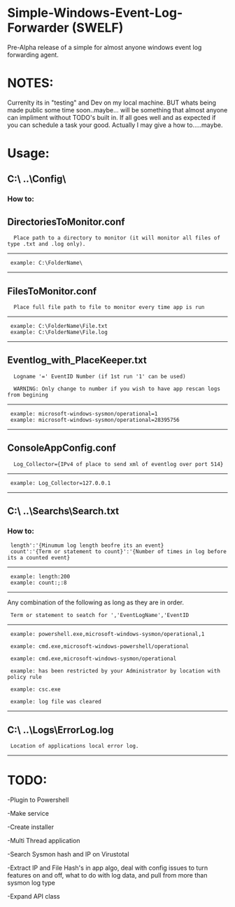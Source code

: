 # Simple-Windows-Event-Log-Forwarder (SWELF)
Pre-Alpha release of a simple for almost anyone windows event log forwarding agent. 

# NOTES:
Currenlty its in "testing" and Dev on my local machine. BUT whats being made public some time soon..maybe... will be something that almost anyone can impliment without TODO's built in. If all goes well and as expected if you can schedule a task your good. Actually I may give a how to.....maybe.


# Usage:
## C:\ ..\Config\
  ### How to:
##  DirectoriesToMonitor.conf
  
      Place path to a directory to monitor (it will monitor all files of type .txt and .log only).
    
--------------------------------------------------------------------------------
     example: C:\FolderName\
--------------------------------------------------------------------------------

##  FilesToMonitor.conf
  
      Place full file path to file to monitor every time app is run
    
--------------------------------------------------------------------------------
     example: C:\FolderName\File.txt 
     example: C:\FolderName\File.log
--------------------------------------------------------------------------------

##  Eventlog_with_PlaceKeeper.txt
  
      Logname '=' EventID Number (if 1st run '1' can be used)
    
      WARNING: Only change to number if you wish to have app rescan logs from begining
    
--------------------------------------------------------------------------------
     example: microsoft-windows-sysmon/operational=1
     example: microsoft-windows-sysmon/operational=28395756
--------------------------------------------------------------------------------

##  ConsoleAppConfig.conf
  
      Log_Collector={IPv4 of place to send xml of eventlog over port 514}
    
--------------------------------------------------------------------------------
     example: Log_Collector=127.0.0.1   
--------------------------------------------------------------------------------

## C:\ ..\Searchs\Search.txt
  ### How to:
  
     length':'{Minumum log length beofre its an event}
     count':'{Term or statement to count}':'{Number of times in log before its a counted event}    
     
--------------------------------------------------------------------------------
     example: length:200    
     example: count:;:8
--------------------------------------------------------------------------------  
     
   Any combination of the following as long as they are in order. 
   
     Term or statement to seatch for ','EventLogName','EventID
     
--------------------------------------------------------------------------------
     example: powershell.exe,microsoft-windows-sysmon/operational,1
     
     example: cmd.exe,microsoft-windows-powershell/operational
     
     example: cmd.exe,microsoft-windows-sysmon/operational
     
     example: has been restricted by your Administrator by location with policy rule 
     
     example: csc.exe
     
     example: log file was cleared
-------------------------------------------------------------------------------- 
  
## C:\ ..\Logs\ErrorLog.log

     Location of applications local error log.
     
--------------------------------------------------------------------------------

# TODO:

-Plugin to Powershell

-Make service

-Create installer

-Multi Thread application

-Search Sysmon hash and IP on Virustotal 

-Extract IP and File Hash's in app algo, deal with config issues to turn features on and off, what to do with log data, and pull from more than sysmon log type

-Expand API class

